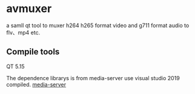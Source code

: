 # avmuxer
a samll qt tool to muxer h264 h265 format video and g711 format audio to flv、mp4 etc.

## Compile tools
QT 5.15

The dependence librarys is from media-server use visual studio 2019 compiled.
[media-server](https://github.com/ireader/media-server)
